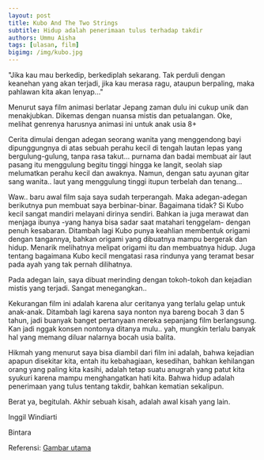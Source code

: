 ```yaml
---
layout: post
title: Kubo And The Two Strings
subtitle: Hidup adalah penerimaan tulus terhadap takdir
authors: Ummu Aisha
tags: [ulasan, film]
bigimg: /img/kubo.jpg
---
```


"Jika kau mau berkedip, berkediplah sekarang. Tak perduli dengan keanehan yang akan terjadi, jika kau merasa ragu, ataupun berpaling, maka pahlawan kita akan lenyap..."

Menurut saya film animasi berlatar Jepang zaman dulu ini cukup unik dan menakjubkan. Dikemas dengan nuansa mistis dan petualangan. Oke, melihat genrenya harusnya animasi ini untuk anak usia 8+

Cerita dimulai dengan adegan seorang wanita yang menggendong bayi dipunggungnya di atas sebuah perahu kecil di tengah lautan lepas yang bergulung-gulung, tanpa rasa takut... purnama dan badai membuat air laut pasang itu menggulung begitu tinggi hingga ke langit, seolah siap melumatkan perahu kecil dan awaknya. Namun, dengan satu ayunan gitar sang wanita.. laut yang menggulung tinggi itupun terbelah dan tenang...

Waw.. baru awal film saja saya sudah terperangah. Maka adegan-adegan berikutnya pun membuat saya berbinar-binar. Bagaimana tidak? Si Kubo kecil sangat mandiri melayani dirinya sendiri. Bahkan ia juga merawat dan menjaga ibunya -yang hanya bisa sadar saat matahari tenggelam- dengan penuh kesabaran. Ditambah lagi Kubo punya keahlian membentuk origami dengan tangannya, bahkan origami yang dibuatnya mampu bergerak dan hidup. Menarik melihatnya melipat origami itu dan membuatnya hidup. Juga tentang bagaimana Kubo kecil mengatasi rasa rindunya yang teramat besar pada ayah yang tak pernah dilihatnya. 

Pada adegan lain, saya dibuat merinding dengan tokoh-tokoh dan kejadian mistis yang terjadi. Sangat menegangkan..

Kekurangan film ini adalah karena alur ceritanya yang terlalu gelap untuk anak-anak. Ditambah lagi karena saya nonton nya bareng bocah 3 dan 5 tahun, jadi buanyak banget pertanyaan mereka sepanjang film berlangsung. Kan jadi nggak konsen nontonya ditanya mulu.. yah, mungkin terlalu banyak hal yang memang diluar nalarnya bocah usia balita. 

Hikmah yang menurut saya bisa diambil dari film ini adalah, bahwa kejadian apapun disekitar kita, entah itu kebahagiaan, kesedihan, bahkan kehilangan orang yang paling kita kasihi, adalah tetap suatu anugrah yang patut kita syukuri karena mampu menghangatkan hati kita. Bahwa hidup adalah penerimaan yang tulus tentang takdir, bahkan kematian sekalipun. 

Berat ya, begitulah. Akhir sebuah kisah, adalah awal kisah yang lain.

Inggil Windiarti

Bintara

Referensi:
[Gambar utama](https://cdn0.vox-cdn.com/thumbor/TOLPh5PtvdiiOyYLrjVxVTlKXk4=/0x0:1280x720/1600x900/cdn0.vox-cdn.com/uploads/chorus_image/image/48668423/kubo.0.0.jpg)

